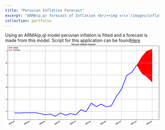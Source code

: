```yaml
---
title: "Peruvian Inflation Forecast"
excerpt: "ARMA(p,q) forecast of Inflation <br/><img src='/images/inflation_forecast.eps'>"
collection: portfolio
---
```


Using an ARMA(p,q) model peruvian inflation is fitted and a forecast is made from this model. Script for this application can be found[Here](https://github.com/josediegogallardo/time_series_applications/blob/main/arma_inflation_forecast.ipynb)
<img src='/images/inflation_forecast.eps'>
